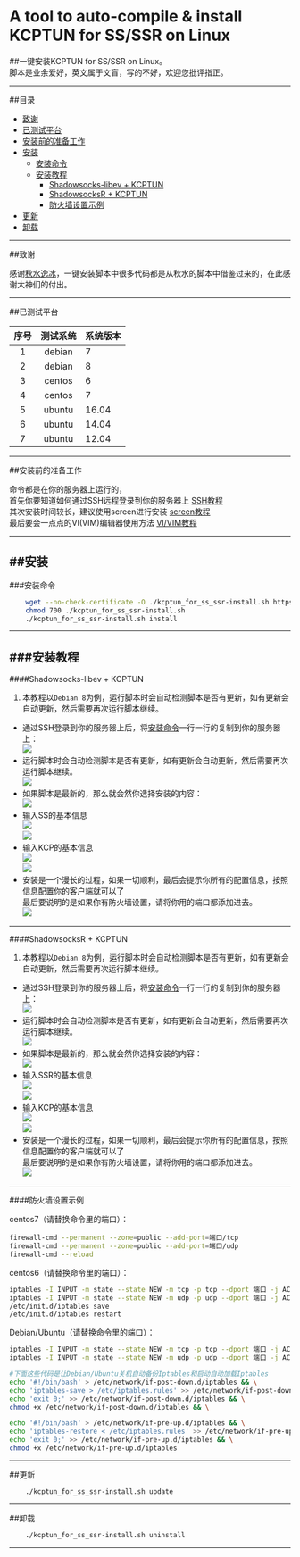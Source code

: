 A tool to auto-compile & install KCPTUN for SS/SSR on Linux
===========
##一键安装KCPTUN for SS/SSR on Linux。  
脚本是业余爱好，英文属于文盲，写的不好，欢迎您批评指正。
******
##<a name="index"/>目录

* [致谢](#thanks)
* [已测试平台](#test)
* [安装前的准备工作](#plan)
* [安装](#Install)
    * [安装命令](#Install_command)
    * [安装教程](#Install_Jiaocheng)
        * [Shadowsocks-libev + KCPTUN](#Install_ss_kcp)
        * [ShadowsocksR + KCPTUN](#Install_ssr_kcp)
        * [防火墙设置示例](#Firewall)
* [更新](#Update)
* [卸载](#UnInstall)

******

##<a name="thanks"/>致谢

感谢[秋水逸冰][teddysun_url]，一键安装脚本中很多代码都是从秋水的脚本中借鉴过来的，在此感谢大神们的付出。  

******
##<a name="test"/>已测试平台

|序号|测试系统      | 系统版本
|:----:|:--------:|:---------
|1|debian         | 7     
|2|debian         | 8     
|3|centos         | 6     
|4|centos         | 7     
|5|ubuntu         | 16.04 
|6|ubuntu         | 14.04 
|7|ubuntu         | 12.04 

******
##<a name="plan"/>安装前的准备工作

命令都是在你的服务器上运行的，  
首先你要知道如何通过SSH远程登录到你的服务器上 [SSH教程][putty_url]  
其次安装时间较长，建议使用screen进行安装 [screen教程][screen_url]  
最后要会一点点的VI(VIM)编辑器使用方法 [VI/VIM教程][vim_url]

******
##<a name="Install"/>安装
------
###<a name="Install_command">安装命令
```Bash
    wget --no-check-certificate -O ./kcptun_for_ss_ssr-install.sh https://github.com/LYJSPEEDX/kcptun_for_ss_ssr.git
    chmod 700 ./kcptun_for_ss_ssr-install.sh
    ./kcptun_for_ss_ssr-install.sh install
```
******
###<a name="Install_Jiaocheng">安装教程
------
####<a name="Install_ss_kcp">Shadowsocks-libev + KCPTUN
1. 本教程以`Debian 8`为例，运行脚本时会自动检测脚本是否有更新，如有更新会自动更新，然后需要再次运行脚本继续。
* 通过SSH登录到你的服务器上后，将[安装命令](#Install_command)一行一行的复制到你的服务器上：  
![][01-input-command_img]
* 运行脚本时会自动检测脚本是否有更新，如有更新会自动更新，然后需要再次运行脚本继续。  
![][02-check-update_img]
* 如果脚本是最新的，那么就会然你选择安装的内容：  
![][03-choose-4_img]
* 输入SS的基本信息  
![][04-ss-in-01_img]  
![][04-ss-in-02_img]
* 输入KCP的基本信息  
![][05-kcp-in-01_img]  
![][05-kcp-in-02_img]
* 安装是一个漫长的过程，如果一切顺利，最后会提示你所有的配置信息，按照信息配置你的客户端就可以了  
最后要说明的是如果你有防火墙设置，请将你用的端口都添加进去。  
![][06-ss-kcp-setting_img]

------
####<a name="Install_ssr_kcp">ShadowsocksR + KCPTUN
1. 本教程以`Debian 8`为例，运行脚本时会自动检测脚本是否有更新，如有更新会自动更新，然后需要再次运行脚本继续。
* 通过SSH登录到你的服务器上后，将[安装命令](#Install_command)一行一行的复制到你的服务器上：  
![][01-input-command_img]
* 运行脚本时会自动检测脚本是否有更新，如有更新会自动更新，然后需要再次运行脚本继续。  
![][02-check-update_img]
* 如果脚本是最新的，那么就会然你选择安装的内容：  
![][03-choose-5_img]
* 输入SSR的基本信息  
![][04-ssr-in-01_img]  
![][04-ssr-in-02_img]
* 输入KCP的基本信息  
![][05-kcp-in-01_img]  
![][05-kcp-in-02_img]
* 安装是一个漫长的过程，如果一切顺利，最后会提示你所有的配置信息，按照信息配置你的客户端就可以了  
最后要说明的是如果你有防火墙设置，请将你用的端口都添加进去。  
![][06-ssr-kcp-setting_img]

------
####<a name="Firewall">防火墙设置示例

centos7（请替换命令里的端口）：  
```Bash
firewall-cmd --permanent --zone=public --add-port=端口/tcp
firewall-cmd --permanent --zone=public --add-port=端口/udp
firewall-cmd --reload
```

centos6（请替换命令里的端口）：  
```Bash
iptables -I INPUT -m state --state NEW -m tcp -p tcp --dport 端口 -j ACCEPT
iptables -I INPUT -m state --state NEW -m udp -p udp --dport 端口 -j ACCEPT
/etc/init.d/iptables save
/etc/init.d/iptables restart
```

Debian/Ubuntu（请替换命令里的端口）：  
```Bash
iptables -I INPUT -m state --state NEW -m tcp -p tcp --dport 端口 -j ACCEPT
iptables -I INPUT -m state --state NEW -m udp -p udp --dport 端口 -j ACCEPT

#下面这些代码是让Debian/Ubuntu关机自动备份Iptables和启动自动加载Iptables
echo '#!/bin/bash' > /etc/network/if-post-down.d/iptables && \
echo 'iptables-save > /etc/iptables.rules' >> /etc/network/if-post-down.d/iptables && \
echo 'exit 0;' >> /etc/network/if-post-down.d/iptables && \
chmod +x /etc/network/if-post-down.d/iptables && \

echo '#!/bin/bash' > /etc/network/if-pre-up.d/iptables && \
echo 'iptables-restore < /etc/iptables.rules' >> /etc/network/if-pre-up.d/iptables && \
echo 'exit 0;' >> /etc/network/if-pre-up.d/iptables && \
chmod +x /etc/network/if-pre-up.d/iptables
```

******
##<a name="Update"/>更新
```Bash
    ./kcptun_for_ss_ssr-install.sh update
```

******
##<a name="UnInstall"/>卸载
```Bash
    ./kcptun_for_ss_ssr-install.sh uninstall
```

--------------------------------
[teddysun_url]:https://github.com/teddysun/shadowsocks_install "秋水逸冰一键脚本"
[putty_url]:https://www.vpser.net/other/putty-ssh-linux-vps.html "如何使用Putty远程(SSH)管理Linux VPS"
[screen_url]:https://www.vpser.net/manage/screen.html "SSH远程会话管理工具 - screen使用教程"
[vim_url]:https://www.vpser.net/manage/vi.html "Linux上vi(vim)编辑器使用教程"
[01-input-command_img]:/images/01-input-command.png
[02-check-update_img]:/images/02-check-update.png
[03-choose-4_img]:/images/03-choose-4.png
[03-choose-5_img]:/images/03-choose-5.png
[04-ss-in-01_img]:/images/04-ss-in-01.png
[04-ss-in-02_img]:/images/04-ss-in-02.png
[04-ssr-in-01_img]:/images/04-ssr-in-01.png
[04-ssr-in-02_img]:/images/04-ssr-in-02.png
[05-kcp-in-01_img]:/images/05-kcp-in-01.png
[05-kcp-in-02_img]:/images/05-kcp-in-02.png
[06-ss-kcp-setting_img]:/images/06-ss-kcp-setting.png
[06-ssr-kcp-setting_img]:/images/06-ssr-kcp-setting.png
